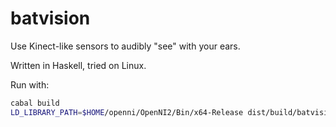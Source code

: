 batvision
=========

Use Kinect-like sensors to audibly "see" with your ears.

Written in Haskell, tried on Linux.

Run with:

```bash
cabal build
LD_LIBRARY_PATH=$HOME/openni/OpenNI2/Bin/x64-Release dist/build/batvision/batvision full
```
